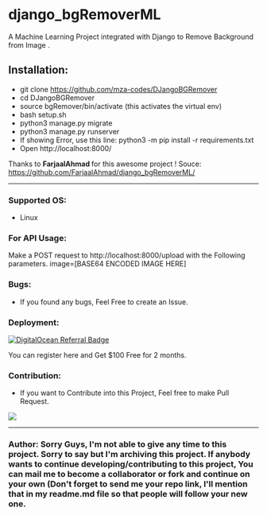 # django_bgRemoverML

A Machine Learning Project integrated with Django to Remove Background from Image .

## Installation:

- git clone https://github.com/mza-codes/DJangoBGRemover
- cd DJangoBGRemover
- source bgRemover/bin/activate (this activates the virtual env)
- bash setup.sh
- python3 manage.py migrate
- python3 manage.py runserver
- If showing Error, use this line: python3 -m pip install -r requirements.txt
- Open http://localhost:8000/

 Thanks to <strong> FarjaalAhmad </strong>  for this awesome project !
 Souce: https://github.com/FarjaalAhmad/django_bgRemoverML/
 
--------
### Supported OS:

- Linux

### For API Usage:

Make a POST request to http://localhost:8000/upload with the Following parameters.
image=[BASE64 ENCODED IMAGE HERE]

### Bugs:

- If you found any bugs, Feel Free to create an Issue.

### Deployment:
[![DigitalOcean Referral Badge](https://web-platforms.sfo2.digitaloceanspaces.com/WWW/Badge%203.svg)](https://www.digitalocean.com/?refcode=42d61c4435ff&utm_campaign=Referral_Invite&utm_medium=Referral_Program&utm_source=badge)

You can register here and Get $100 Free for 2 months.

### Contribution:

- If you want to Contribute into this Project, Feel free to make Pull Request.
<a href="https://github.com/mza-codes/DJangoBGRemover/graphs/contributors">
  <img src="https://contributors-img.web.app/image?repo=mza-codes/DJangoBGRemover" />
</a>
<hr>

### Author: Sorry Guys, I'm not able to give any time to this project. Sorry to say but I'm archiving this project. If anybody wants to continue developing/contributing to this project, You can mail me to become a collaborator or fork and continue on your own (Don't forget to send me your repo link, I'll mention that in my readme.md file so that people will follow your new one.
